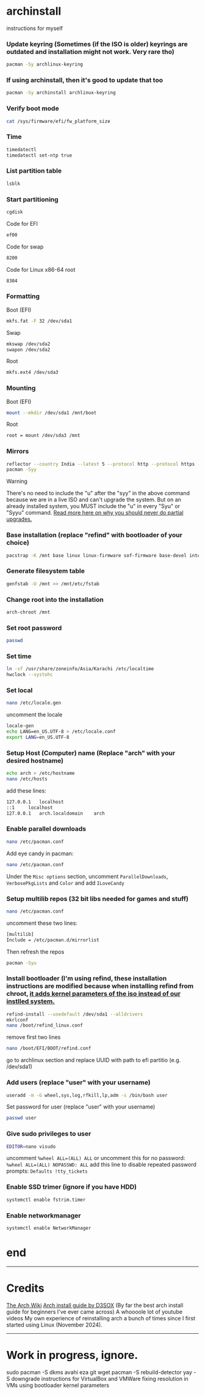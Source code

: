 # archinstall
instructions for myself

### Update keyring (Sometimes (if the ISO is older) keyrings are outdated and installation might not work. Very rare tho)
```sh
pacman -Sy archlinux-keyring
```

### If using archinstall, then it's good to update that too
```sh
pacman -Sy archinstall archlinux-keyring
```

### Verify boot mode
```sh
cat /sys/firmware/efi/fw_platform_size
```

### Time
```sh
timedatectl
timedatectl set-ntp true
```

### List partition table
```sh
lsblk
```

### Start partitioning
```sh
cgdisk
```
Code for EFI
```sh
ef00
```
Code for swap
```sh
8200
```
Code for Linux x86-64 root
```sh
8304
```

### Formatting
Boot (EFI)
```sh
mkfs.fat -F 32 /dev/sda1
```
Swap
```sh
mkswap /dev/sda2
swapon /dev/sda2
```
Root
```sh
mkfs.ext4 /dev/sda3
```

### Mounting
Boot (EFI)
```sh
mount --mkdir /dev/sda1 /mnt/boot
```
Root
```sh
root = mount /dev/sda3 /mnt
```

### Mirrors
```sh
reflector --country India --latest 5 --protocol http --protocol https --sort rate --save /etc/pacman.d/mirrorlist
pacman -Syy
```
> [!WARNING]  
> There's no need to include the "u" after the "syy" in the above command because we are in a live ISO and can't upgrade the system. But on an already installed system, you MUST include the "u" in every "Syu" or "Syyu" command. [Read more here on why you should never do partial upgrades.](https://wiki.archlinux.org/title/System_maintenance#Partial_upgrades_are_unsupported)

### Base installation (replace "refind" with bootloader of your choice)
```sh
pacstrap -K /mnt base linux linux-firmware sof-firmware base-devel intel-ucode e2fsprogs dosfstools nano neovim less man-db man-pages fastfetch networkmanager openssh os-prober refind git bash-completion mtools efibootmgr gptfdisk dkms reflector expac pacman-contrib
```

### Generate filesystem table
```sh
genfstab -U /mnt >> /mnt/etc/fstab
```

### Change root into the installation
```sh
arch-chroot /mnt
```

### Set root password
```sh
passwd
```

### Set time
```sh
ln -sf /usr/share/zoneinfo/Asia/Karachi /etc/localtime
hwclock --systohc
```

### Set local
```sh
nano /etc/locale.gen
```
uncomment the locale
```sh
locale-gen
echo LANG=en_US.UTF-8 > /etc/locale.conf
export LANG=en_US.UTF-8
```

### Setup Host (Computer) name (Replace "arch" with your desired hostname)
```sh
echo arch > /etc/hostname
nano /etc/hosts
```
add these lines:
```sh
127.0.0.1	localhost
::1		localhost  
127.0.0.1	arch.localdomain	arch
```

### Enable parallel downloads
```sh
nano /etc/pacman.conf
```

Add eye candy in pacman:
```sh
nano /etc/pacman.conf
```
Under the ```Misc options``` section, uncomment ```ParallelDownloads```, ```VerbosePkgLists``` and ```Color```
and add ```ILoveCandy```

### Setup multilib repos (32 bit libs needed for games and stuff)
```sh
nano /etc/pacman.conf
```
uncomment these two lines:
```sh
[multilib]
Include = /etc/pacman.d/mirrorlist
```
Then refresh the repos
```sh
pacman -Syu
```

### Install bootloader (I'm using refind, these installation instructions are modified because when installing refind from chroot, [it adds kernel parameters of the iso instead of our instlled system.](https://wiki.archlinux.org/title/REFInd#Installation_with_refind-install_script)  
```sh
refind-install --usedefault /dev/sda1 --alldrivers
mkrlconf
nano /boot/refind_linux.conf
```
remove first two lines
```sh
nano /boot/EFI/BOOT/refind.conf
```
go to archlinux section and replace UUID with path to efi partitio (e.g. /dev/sda1)

### Add users (replace "user" with your username)
```sh
useradd -m -G wheel,sys,log,rfkill,lp,adm -s /bin/bash user
```
Set password for user (replace "user" with your username)
```sh
passwd user
```

### Give sudo privileges to user
```sh
EDITOR=nano visudo
```
uncomment ```%wheel ALL=(ALL) ALL```
or uncomment this for no password: ```%wheel ALL=(ALL) NOPASSWD: ALL```
add this line to disable repeated password prompts: ```Defaults !tty_tickets```

### Enable SSD trimer (ignore if you have HDD)
```sh
systemctl enable fstrim.timer
```

### Enable networkmanager
```sh
systemctl enable NetworkManager
```

# end

---------------------------------------------------------------------------------------------------------------------------------
# Credits
[The Arch Wiki](https://wiki.archlinux.org/title/Installation_guide)
[Arch install guide by D3SOX](https://arch.d3sox.me/) (By far the best arch install guide for beginners I've ever came across)
A whoooole lot of youtube videos
My own experience of reinstalling arch a bunch of times since I first started using Linux (November 2024).


---------------------------------------------------------------------------------------------------------------------------------
# Work in progress, ignore.
sudo pacman -S dkms avahi eza git wget
pacman -S rebuild-detector
yay -S downgrade
instructions for VirtualBox and VMWare
fixing resolution in VMs using bootloader kernel parameters
